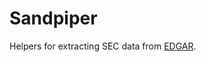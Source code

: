 # Sandpiper

Helpers for extracting SEC data from [EDGAR][EDGAR].

[EDGAR]: http://www.sec.gov/edgar.shtml
